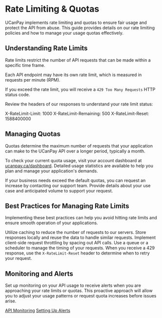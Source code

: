 # Rate Limiting &amp; Quotas

UCanPay implements rate limiting and quotas to ensure fair usage and protect the API from abuse. This guide provides
details on our rate limiting policies and how to manage your usage quotas effectively.

## Understanding Rate Limits

Rate limits restrict the number of API requests that can be made within a specific time frame.

<procedure title="Understanding Rate Limits" id="understanding-rate-limits-procedure">
    <step>
        <p>Each API endpoint may have its own rate limit, which is measured in requests per minute (RPM).</p>
    </step>
    <step>
        <p>If you exceed the rate limit, you will receive a <code>429 Too Many Requests</code> HTTP status code.</p>
    </step>
    <step>
        <p>Review the headers of our responses to understand your rate limit status:</p>
        <code-block lang="http">
X-RateLimit-Limit: 1000
X-RateLimit-Remaining: 500
X-RateLimit-Reset: 1588400000
        </code-block>
    </step>
</procedure>

## Managing Quotas

Quotas determine the maximum number of requests that your application can make to the UCanPay API over a longer period,
typically a month.

<chapter title="Check Your Current Quota Usage" collapsible="true">
    <p>
To check your current quota usage, visit your account dashboard at <a href="https://ucanpay.ca/dashboard">ucanpay.ca/dashboard</a>. Detailed usage statistics are available to help you plan and manage your application's demands.
    </p>
</chapter>

<chapter title="Requesting Quota Increases" collapsible="true">
    <p>
If your business needs exceed the default quotas, you can request an increase by contacting our support team. Provide details about your use case and anticipated volume to support your request.
    </p>
</chapter>

## Best Practices for Managing Rate Limits

Implementing these best practices can help you avoid hitting rate limits and ensure smooth operation of your
applications.

<tabs>
    <tab title="Caching">
        <code-block lang="plain text">
Utilize caching to reduce the number of requests to our servers. Store responses locally and reuse the data to handle similar requests.
        </code-block>
    </tab>
    <tab title="Throttling">
        <code-block lang="plain text">
Implement client-side request throttling by spacing out API calls. Use a queue or a scheduler to manage the timing of your requests.
        </code-block>
    </tab>
    <tab title="Handling 429 Responses">
        <code-block lang="plain text">
When you receive a 429 response, use the <code>X-RateLimit-Reset</code> header to determine when to retry your request.
        </code-block>
    </tab>
</tabs>

## Monitoring and Alerts

Set up monitoring on your API usage to receive alerts when you are approaching your rate limits or quotas. This
proactive approach will allow you to adjust your usage patterns or request quota increases before issues arise.

<seealso>
    <category ref="wrs">
        <a href="https://ucanpay.ca/docs/api-monitoring">API Monitoring</a>
        <a href="https://ucanpay.ca/docs/alerts-setup">Setting Up Alerts</a>
    </category>
</seealso>
